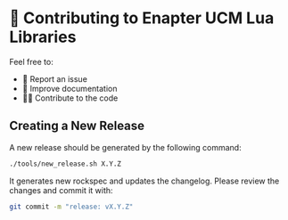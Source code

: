 # :construction: Contributing to Enapter UCM Lua Libraries

Feel free to:

- 🐛 Report an issue
- 📖 Improve documentation
- 👨‍💻 Contribute to the code

## Creating a New Release

A new release should be generated by the following command:
```sh
./tools/new_release.sh X.Y.Z
```

It generates new rockspec and updates the changelog. Please review the changes and commit it with:
```sh
git commit -m "release: vX.Y.Z"
```
